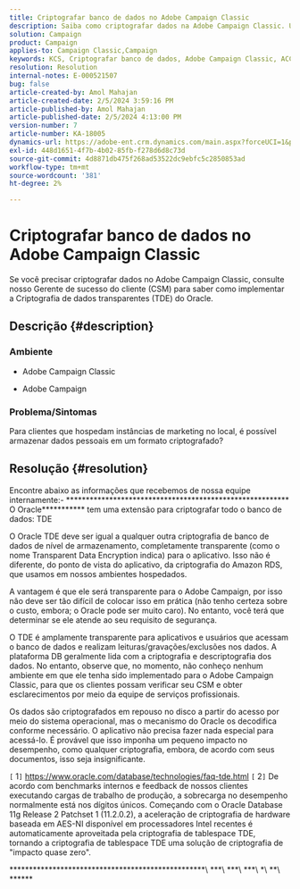 ```yaml
---
title: Criptografar banco de dados no Adobe Campaign Classic
description: Saiba como criptografar dados na Adobe Campaign Classic. Use a Criptografia de dados transparentes (TDE) do Oracle.
solution: Campaign
product: Campaign
applies-to: Campaign Classic,Campaign
keywords: KCS, Criptografar banco de dados, Adobe Campaign Classic, ACC, Adobe Campaign, Perguntas frequentes, Oracle, TDE do Oracle
resolution: Resolution
internal-notes: E-000521507
bug: false
article-created-by: Amol Mahajan
article-created-date: 2/5/2024 3:59:16 PM
article-published-by: Amol Mahajan
article-published-date: 2/5/2024 4:13:00 PM
version-number: 7
article-number: KA-18005
dynamics-url: https://adobe-ent.crm.dynamics.com/main.aspx?forceUCI=1&pagetype=entityrecord&etn=knowledgearticle&id=4e81807d-3fc4-ee11-9079-6045bd0063aa
exl-id: 448d1651-4f7b-4b02-85fb-f278d6d8c73d
source-git-commit: 4d8871db475f268ad53522dc9ebfc5c2850853ad
workflow-type: tm+mt
source-wordcount: '381'
ht-degree: 2%

---
```


# Criptografar banco de dados no Adobe Campaign Classic


Se você precisar criptografar dados no Adobe Campaign Classic, consulte nosso Gerente de sucesso do cliente (CSM) para saber como implementar a Criptografia de dados transparentes (TDE) do Oracle.

## Descrição {#description}


### <b>Ambiente</b>

- Adobe Campaign Classic


- Adobe Campaign




### <b>Problema/Sintomas</b>

Para clientes que hospedam instâncias de marketing no local, é possível armazenar dados pessoais em um formato criptografado?


## Resolução {#resolution}


Encontre abaixo as informações que recebemos de nossa equipe internamente:- \*\*\*\*\*\*\*\*\*\*\*\*\*\*\*\*\*\*\*\*\*\*\*\*\*\*\*\*\*\*\*\*\*\*\*\*\*\*\*\*\*\*\*\*\*\*\*\*\*\*\*\*\*\*\*\*\* O Oracle*\*\*\*\*\*\*\*\*\*\* tem uma extensão para criptografar todo o banco de dados: TDE

O Oracle TDE deve ser igual a qualquer outra criptografia de banco de dados de nível de armazenamento, completamente transparente (como o nome Transparent Data Encryption indica) para o aplicativo. Isso não é diferente, do ponto de vista do aplicativo, da criptografia do Amazon RDS, que usamos em nossos ambientes hospedados.

A vantagem é que ele será transparente para o Adobe Campaign, por isso não deve ser tão difícil de colocar isso em prática (não tenho certeza sobre o custo, embora; o Oracle pode ser muito caro). No entanto, você terá que determinar se ele atende ao seu requisito de segurança.

O TDE é amplamente transparente para aplicativos e usuários que acessam o banco de dados e realizam leituras/gravações/exclusões nos dados. A plataforma DB geralmente lida com a criptografia e descriptografia dos dados. No entanto, observe que, no momento, não conheço nenhum ambiente em que ele tenha sido implementado para o Adobe Campaign Classic, para que os clientes possam verificar seu CSM e obter esclarecimentos por meio da equipe de serviços profissionais.

Os dados são criptografados em repouso no disco a partir do acesso por meio do sistema operacional, mas o mecanismo do Oracle os decodifica conforme necessário. O aplicativo não precisa fazer nada especial para acessá-lo. É provável que isso imponha um pequeno impacto no desempenho, como qualquer criptografia, embora, de acordo com seus documentos, isso seja insignificante.

`[` 1`]`  https://www.oracle.com/database/technologies/faq-tde.html
`[` 2`]`  De acordo com benchmarks internos e feedback de nossos clientes executando cargas de trabalho de produção, a sobrecarga no desempenho normalmente está nos dígitos únicos. Começando com o Oracle Database 11g Release 2 Patchset 1 (11.2.0.2), a aceleração de criptografia de hardware baseada em AES-NI disponível em processadores Intel recentes é automaticamente aproveitada pela criptografia de tablespace TDE, tornando a criptografia de tablespace TDE uma solução de criptografia de &quot;impacto quase zero&quot;.

\*\*\*\*\*\*\*\*\*\*\*\*\*\*\*\*\*\*\*\*\*\*\*\*\*\*\*\*\*\*\*\*\*\*\*\*\*\*\*\*\*\*\*\*\*\*\*\*\*\*\ *\*\*\ *\*\*\ *\*\*\ *\ *\*\ *\*\*\*\*\*
